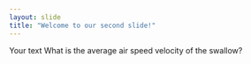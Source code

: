 ```yaml
---
layout: slide
title: "Welcome to our second slide!"
---
```

Your text
What is the average air speed velocity of the swallow?
